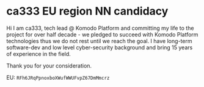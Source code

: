 # ca333 EU region NN candidacy


Hi I am ca333, tech lead @ Komodo Platform and committing my life to the project for over half decade - we pledged to succeed with Komodo Platform technologies thus we do not rest until we reach the goal.
I have long-term software-dev and low level cyber-security background and bring 15 years of experience in the field. 

Thank you for your consideration. 


EU: `RFh6JRqPpnoxboXWufWWUFvpZ67DmMmcrz`
